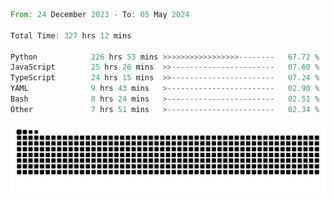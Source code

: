 <!--START_SECTION:waka-->

```rust
From: 24 December 2023 - To: 05 May 2024

Total Time: 327 hrs 12 mins

Python            226 hrs 53 mins >>>>>>>>>>>>>>>>>--------   67.72 %
JavaScript        25 hrs 26 mins  >>-----------------------   07.60 %
TypeScript        24 hrs 15 mins  >>-----------------------   07.24 %
YAML              9 hrs 43 mins   >------------------------   02.90 %
Bash              8 hrs 24 mins   >------------------------   02.51 %
Other             7 hrs 51 mins   >------------------------   02.34 %
```

<!--END_SECTION:waka-->


<picture>
  <source media="(prefers-color-scheme: dark)" srcset="https://raw.githubusercontent.com/jeerawut97/jeerawut97/output/github-contribution-grid-snake.svg">
  <img alt="github contribution grid snake animation" src="https://raw.githubusercontent.com/jeerawut97/jeerawut97/output/github-contribution-grid-snake.svg">
</picture>
